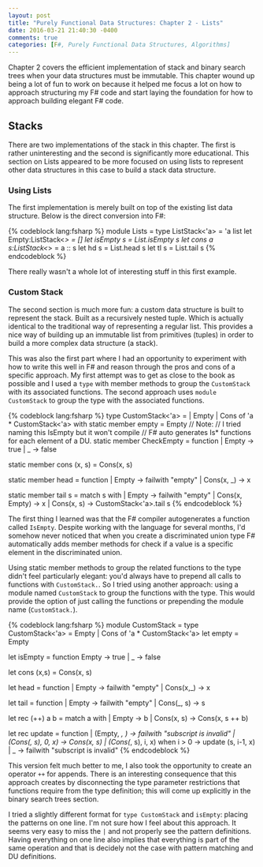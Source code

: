 ```yaml
---
layout: post
title: "Purely Functional Data Structures: Chapter 2 - Lists"
date: 2016-03-21 21:40:30 -0400
comments: true
categories: [F#, Purely Functional Data Structures, Algorithms]
---
```


Chapter 2 covers the efficient implementation of stack and binary search 
trees when your data structures
must be immutable.  This chapter wound up being a lot of fun to work on because
it helped me focus a lot on how to approach structuring my F# code and start
laying the foundation for how to approach building elegant F# code.

<!-- more -->

## Stacks
There are two implementations of the stack in this chapter.  The first is
rather uninteresting and the second is significantly more educational.  This
section on Lists appeared to be more focused on using lists to represent
other data structures in this case to build a stack data structure.

### Using Lists
The first implementation is merely built on top of the existing list
data structure.  Below is the direct conversion into F#:

{% codeblock lang:fsharp %}
module Lists =
  type ListStack<'a> =
    'a list
  let Empty:ListStack<_> = []
  let isEmpty s = List.isEmpty s
  let cons a s:ListStack<_> = a :: s
  let hd s = List.head s
  let tl s = List.tail s
{% endcodeblock %}

There really wasn't a whole lot of interesting stuff in this first example.

### Custom Stack
The second section is much more fun:  a custom data structure is built to
represent the stack.  Built as a recursively nested tuple.  Which is
actually identical to the traditional way of representing a regular list.
This provides a nice way of building up an immutable list from primitives
(tuples) in order to build a more complex data structure (a stack).

This was also the first part where I had an opportunity to experiment
with how to write this well in F# and reason through the pros and cons
of a specific approach.  My first attempt was to get as close to the 
book as possible and I used a `type` with member methods to group the
`CustomStack` with its associated functions.  The second approach uses
`module CustomStack` to group the type with the associated functions.

{% codeblock lang:fsharp %}
type CustomStack<'a> =
  | Empty
  | Cons of 'a * CustomStack<'a>
with
  static member empty = Empty
  // Note:
  // I tried naming this IsEmpty but it won't compile
  // F# auto generates Is* functions for each element of a DU.
  static member CheckEmpty = function
                          | Empty -> true
                          | _ -> false
  
  static member cons (x, s) =
    Cons(x, s)

  static member head = function
    | Empty -> failwith "empty"
    | Cons(x, _) -> x

  static member tail s =
    match s with
    | Empty -> failwith "empty"
    | Cons(x, Empty) -> x
    | Cons(x, s) -> CustomStack<'a>.tail s
{% endcodeblock %}

The first thing I learned was that the F# compiler autogenerates a function
called `IsEmpty`.  Despite working with the language for several months,
I'd somehow never noticed that when you create a discriminated union type
F# automatically adds member methods for check if a value is a specific
element in the discriminated union.

Using static member methods to group the related functions to the type didn't
feel particularly elegant:  you'd always have to prepend all calls to functions
with `CustomStack.`.  So I tried using another approach:  using a 
module named `CustomStack` to group the functions with the type.  This would
provide the option of just calling the functions or prepending the module
name (`CustomStack.`).

{% codeblock lang:fsharp %}
module CustomStack =
  type CustomStack<'a> = Empty | Cons of 'a * CustomStack<'a>
  let empty = Empty
  
  let isEmpty = function Empty -> true | _ -> false
  
  let cons (x,s) = Cons(x, s)
  
  let head = function
    | Empty -> failwith "empty"
    | Cons(x,_) -> x

  let tail = function
    | Empty -> failwith "empty"
    | Cons(_, s) -> s

  let rec (++) a b =
    match a with
    | Empty -> b
    | Cons(x, s) -> Cons(x, s ++ b)

  let rec update = function
    | (Empty, _, _) -> failwith "subscript is invalid"
    | (Cons(_, s), 0, x) -> Cons(x, s)
    | (Cons(_, s), i, x) when i > 0 -> update (s, i-1, x)
    | _ -> failwith "subscript is invalid"
{% endcodeblock %}

This version felt much better to me, I also took the opportunity to create
an operator `++` for appends.  There is an interesting consequence that
this approach creates by disconnecting the type parameter restrictions
that functions require from the type definition; this will come up
explicitly in the binary search trees section.

I tried a slightly different format for `type CustomStack` and `isEmpty`:
placing the patterns on one line.  I'm not sure how I feel about
this approach.  It seems very easy to miss the `|` and not properly
see the pattern definitions.  Having everything on one line also
implies that everything is part of the same operation and that is
decidely not the case with pattern matching and DU definitions.
